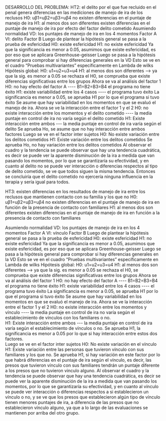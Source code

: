 DESARROLLO DEL PROBLEMA: 
HT2: el delito por el que fue recluido en el penal genera diferencias en las mediciones de manejo de ira de los reclusos
H0: uβ1=uβ2=uβ3=uβ4     no existen diferencias en el puntaje de manejo de ira
H1: al menos dos son diferentes    existen diferencias en el puntaje de manejo de ira por efecto del factor delito cometido
Asumiendo normalidad
VD: los puntajes de manejo de ira en los 4 momentos                                        Factor A
VI: delito                                                                                 Factor B
Luego de plantear la hipótesis general se pasa a la prueba de esfericidad
H0: existe esfericidad
H1: no existe esfericidad
Ya que la significancia es menor a 0.05, asumimos que existe esfericidad, es por eso que se aplicara Greenhouse-geisser 
Luego se pasa a la hipótesis general para comprobar si hay diferencias generales en la VD
Esto se ve en el cuadro “Pruebas multivariantes” específicamente en Lambda de wilks
Hipótesis global: H0: u1=u2=u3=u4 H1: al menos dos son diferentes --> ya que la sig. es menor a 0.05 se rechaza el H0, se comprueba que existe diferencias significativas entre los grupos
Ahora se va al análisis del factor 1
H0: no hay efecto del factor A ----  B1=B2=B3=B4  el programa no tiene éxito
H1: existe variabilidad entre los 4 casos ---- el programa tuvo éxito
La significancia es menor a 0.05, se aprueba H1 por lo que el programa si tuvo éxito
Se asume que hay variabilidad en los momentos en que se evaluó el manejo de ira. 
Ahora se ve la interacción entre el factor 1 y el 2
H0: no existe interacción entre los momentos y el delito cometido ---- la media puntaje en control de ira no varía según el delito cometido 
H1: Existe interacción entre ambos --- la media puntaje en control de ira varía según el delito
Se aprueba Ho, se asume que no hay interacción entre ambos factores 
Luego se ve en el factor inter sujetos
H0: No existe variación entre los delitos cometidos
H1: Existe variación entre los delitos cometidos 
Se aprueba Ho, no hay variación entre los delitos cometidos 
Al observar el cuadro y la tendencia se puede observar que hay una tendencia cuadrática, es decir se puede ver la aparente disminución de la ira a medida que van pasando los momentos, por lo que se garantizaría su efectividad, y en cuanto al delito no se puede ver interacción o diferencias respectos al tipo de delito cometido, se ve que todos siguen la misma tendencia. Entonces se concluiría que el delito cometido no ejercería ninguna influencia en la terapia y sería igual para todos. 

HT3: existen diferencias en los resultados de manejo de ira entre los reclusos que mantienen contacto con su familia y los que no
H0: uβ1=uβ2=uβ3=uβ4   no existen diferencias en el puntaje de manejo de ira en función de la presencia de contacto con familiares
H1: al menos dos son diferentes   existen diferencias en el puntaje de manejo de ira en función a la presencia de contacto con familiares

Asumiendo normalidad
VD: los puntajes de manejo de ira en los 4 momentos                                     Factor A
VI: vínculo                                                                             Factor B
Luego de plantear la hipótesis general se pasa a la prueba de esfericidad
H0: existe esfericidad
H1: no existe esfericidad
Ya que la significancia es menor a 0.05, asumimos que existe esfericidad, es por eso que se aplicara Greenhouse-geisser 
Luego se pasa a la hipótesis general para comprobar si hay diferencias generales en la VD
Esto se ve en el cuadro “Pruebas multivariantes” específicamente en Lambda de wilks
Hipótesis global: H0: u1=u2=u3=u4 H1: al menos dos son diferentes --> ya que la sig. es menor a 0.05 se rechaza el H0, se comprueba que existe diferencias significativas entre los grupos
Ahora se va al análisis del factor 1
H0: no hay efecto del factor A ----  B1=B2=B3=B4  el programa no tiene éxito
H1: existe variabilidad entre los 4 casos ---- el programa tuvo éxito
La significancia es menor a 0.05, se aprueba H1 por lo que el programa si tuvo éxito
Se asume que hay variabilidad en los momentos en que se evaluó el manejo de ira. 
Ahora se ve la interacción entre el factor 1 y el 2
H0: no existe interacción entre los momentos y vínculo ---- la media puntaje en control de ira no varía según el establecimiento de vínculos con los familiares o no.  
H1: Existe interacción entre ambos --- la media puntaje en control de ira varía según el establecimiento de vínculos o no. 
Se aprueba H1, la significancia es menor a 0.05 por lo que si hay interacción entre estos dos factores.  
Luego se ve en el factor inter sujetos
H0: No existe variación en el vínculo
H1: Existe variación entre las personas que tuvieron vínculo con sus familiares y los que no.
Se aprueba H1, si hay variación en este factor por lo que habrá diferencias en el puntaje de ira según el vínculo, es decir, las presos que tuvieron vínculo con sus familiares tendrán un puntaje diferente a los presos que no tuvieron vinculo alguno. 
Al observar el cuadro y la tendencia se puede observar que hay una tendencia cuadrática, es decir se puede ver la aparente disminución de la ira a medida que van pasando los momentos, por lo que se garantizaría su efectividad, y en cuanto al vínculo se puede ver interacción o diferencias respectos a si establecieron un vínculo o no, y se ve que los presos que establecieron algún tipo de vínculo tienen menores puntajes de ira, a diferencia de las presos que no establecieron vínculo alguno, ya que a lo largo de las evaluaciones se mantienen por arriba del otro grupo. 


